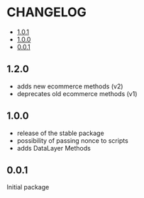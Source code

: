 # CHANGELOG

* [1.0.1](#1.2.0)
* [1.0.0](#1.0.0)
* [0.0.1](#0.0.1)

## 1.2.0

* adds new ecommerce methods (v2)
* deprecates old ecommerce methods (v1)

## 1.0.0

* release of the stable package
* possibility of passing nonce to scripts
* adds DataLayer Methods

## 0.0.1

Initial package
